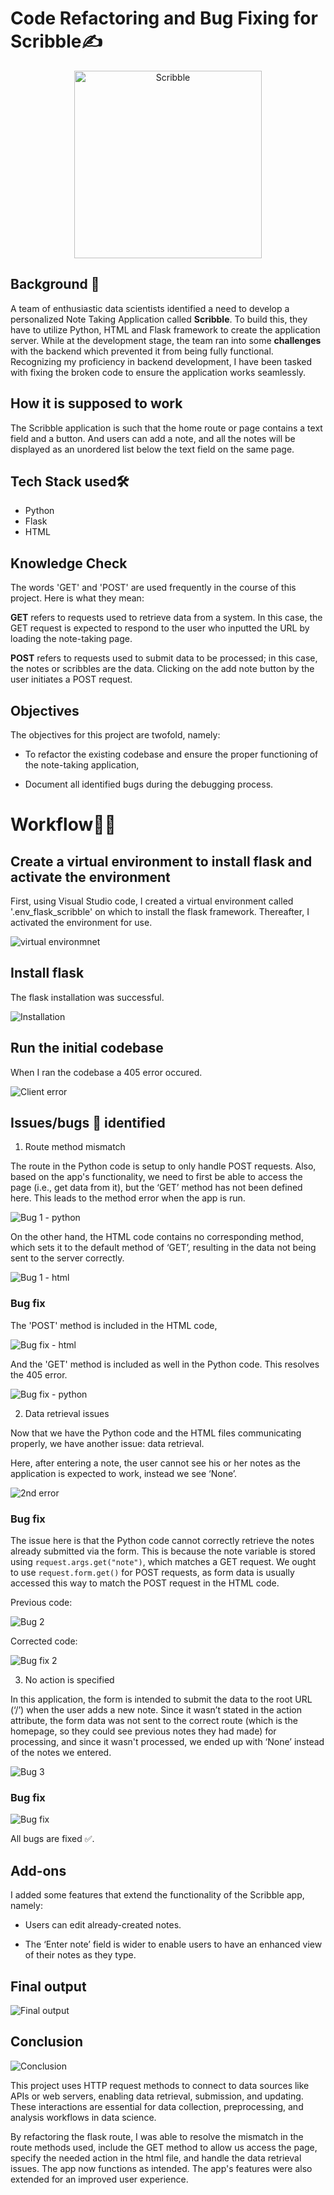 # Code Refactoring and Bug Fixing for Scribble✍

<p align="center">
    <img width="300" src="https://github.com/HannahIgboke/Code-Refactoring-and-Bug-Fixing-for-Scribble/blob/main/Files/Images/Scribble.jpg" alt="Scribble">
</p>

## Background 📃

A team of enthusiastic data scientists identified a need to develop a personalized Note Taking Application called **Scribble**. To build this, they have to utilize Python, HTML and Flask framework to create the application server. While at the development stage, the team ran into some **challenges** with the backend which prevented it from being fully functional. Recognizing my proficiency in backend development, I have been tasked with fixing the broken code to ensure the application works seamlessly.

## How it is supposed to work

The Scribble application is such that the home route or page contains a text field and a button. And users can add a note, and all the notes will be displayed as an unordered list below the text field on the same page.


## Tech Stack used🛠

- Python
- Flask
- HTML

## Knowledge Check

The words 'GET' and 'POST' are used frequently in the course of this project. Here is what they mean:

**GET** refers to requests used to retrieve data from a system. In this case, the GET request is expected to respond to the user who inputted the URL by loading the note-taking page.

**POST** refers to requests used to submit data to be processed; in this case, the notes or scribbles are the data. Clicking on the add note button by the user initiates a POST request.




## Objectives

The objectives for this project are twofold, namely:
 
- To refactor the existing codebase and ensure the proper functioning of the note-taking application,

- Document all identified bugs during the debugging process.


# Workflow🤹‍♀️

## Create a virtual environment to install flask and activate the environment

First, using Visual Studio code, I created a virtual environment called '.env_flask_scribble' on which to install the flask framework. Thereafter, I activated the environment for use.

![virtual environmnet](https://github.com/HannahIgboke/Code-Refactoring-and-Bug-Fixing-for-Scribble/blob/main/Files/Images/Virtual%20envrionment%20and%20activation.JPG)



## Install flask

The flask installation was successful.

![Installation](https://github.com/HannahIgboke/Code-Refactoring-and-Bug-Fixing-for-Scribble/blob/main/Files/Images/Installed%20flask.JPG)


## Run the initial codebase

When I ran the codebase a 405 error occured.

![Client error](https://github.com/HannahIgboke/Code-Refactoring-and-Bug-Fixing-for-Scribble/blob/main/Files/Images/Client%20error.JPG)


## Issues/bugs 🐛 identified

1. Route method mismatch

The route in the Python code is setup to only handle POST requests. Also, based on the app's functionality, we need to first be able to access the page (i.e., get data from it), but the ‘GET’ method has not been defined here. This leads to the method error when the app is run.

![Bug 1 - python](https://github.com/HannahIgboke/Code-Refactoring-and-Bug-Fixing-for-Scribble/blob/main/Files/Images/Bug%201%20-%20python.JPG)


On the other hand, the HTML code contains no corresponding method, which sets it to the default method of ‘GET’, resulting in the data not being sent to the server correctly.

![Bug 1 - html](https://github.com/HannahIgboke/Code-Refactoring-and-Bug-Fixing-for-Scribble/blob/main/Files/Images/Bug%201%20-%20html.JPG)


### Bug fix

The 'POST' method is included in the HTML code, 

![Bug fix - html](https://github.com/HannahIgboke/Code-Refactoring-and-Bug-Fixing-for-Scribble/blob/main/Files/Images/Bug%203.JPG)


And the 'GET' method is included as well in the Python code. This resolves the 405 error.

![Bug fix - python](https://github.com/HannahIgboke/Code-Refactoring-and-Bug-Fixing-for-Scribble/blob/main/Files/Images/Bug%20fix%201%20-%20python.JPG)


2. Data retrieval issues

Now that we have the Python code and the HTML files communicating properly, we have another issue: data retrieval.

Here, after entering a note, the user cannot see his or her notes as the application is expected to work, instead we see ‘None’.

![2nd error](https://github.com/HannahIgboke/Code-Refactoring-and-Bug-Fixing-for-Scribble/blob/main/Files/Images/2nd%20error.JPG)

### Bug fix

The issue here is that the Python code cannot correctly retrieve the notes already submitted via the form. This is because the note variable is stored using `request.args.get("note")`, which matches a GET request. We ought to use `request.form.get()` for POST requests, as form data is usually accessed this way to match the POST request in the HTML code.

Previous code:

![Bug 2](https://github.com/HannahIgboke/Code-Refactoring-and-Bug-Fixing-for-Scribble/blob/main/Files/Images/Bug%202%20-%20python.JPG)


Corrected code:

![Bug fix 2](https://github.com/HannahIgboke/Code-Refactoring-and-Bug-Fixing-for-Scribble/blob/main/Files/Images/Bug%20fix%202.JPG)


3. No action is specified

In this application, the form is intended to submit the data to the root URL (‘/’) when the user adds a new note. Since it wasn’t stated in the action attribute, the form data was not sent to the correct route (which is the homepage, so they could see previous notes they had made) for processing, and since it wasn't processed, we ended up with ‘None’ instead of the notes we entered.

![Bug 3](https://github.com/HannahIgboke/Code-Refactoring-and-Bug-Fixing-for-Scribble/blob/main/Files/Images/Bug%203.JPG)

### Bug fix

![Bug fix](https://github.com/HannahIgboke/Code-Refactoring-and-Bug-Fixing-for-Scribble/blob/main/Files/Images/Bug%20fix%203.JPG)


All bugs are fixed ✅.


## Add-ons

I added some features that extend the functionality of the Scribble app, namely:

- Users can edit already-created notes.

- The ‘Enter note’ field is wider to enable users to have an enhanced view of their notes as they type.


## Final output

![Final output](https://github.com/HannahIgboke/Code-Refactoring-and-Bug-Fixing-for-Scribble/blob/main/Files/Images/Final%20output.JPG)


## Conclusion

![Conclusion](https://github.com/HannahIgboke/Code-Refactoring-and-Bug-Fixing-for-Scribble/blob/main/Files/Images/Conclusion.jpg)

This project uses HTTP request methods to connect to data sources like APIs or web servers, enabling data retrieval, submission, and updating. These interactions are essential for data collection, preprocessing, and analysis workflows in data science.

By refactoring the flask route, I was able to resolve the mismatch in the route methods used, include the GET method to allow us access the page, specify the needed action in the html file, and handle the data retrieval issues. The app now functions as intended. The app's features were also extended for an improved user experience.


